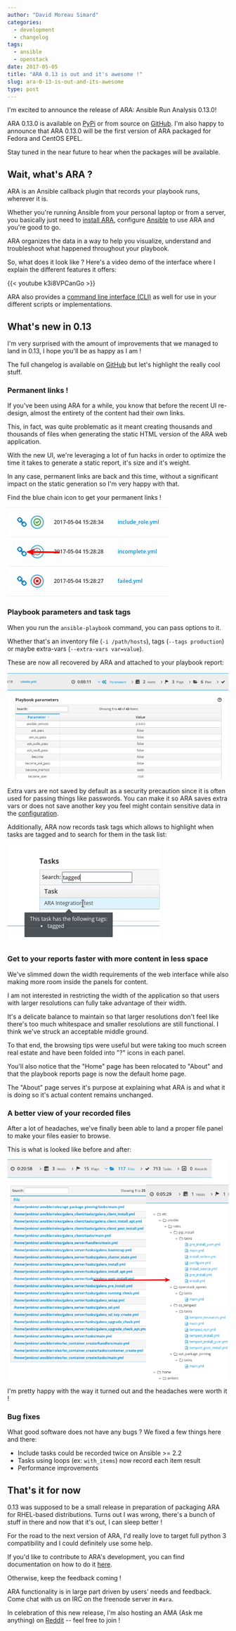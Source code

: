 ```yaml
---
author: "David Moreau Simard"
categories:
  - development
  - changelog
tags:
  - ansible
  - openstack
date: 2017-05-05
title: "ARA 0.13 is out and it's awesome !"
slug: ara-0-13-is-out-and-its-awesome
type: post
---
```


I'm excited to announce the release of ARA: Ansible Run Analysis 0.13.0!

ARA 0.13.0 is available on [PyPi](https://pypi.python.org/pypi/ara) or from source on [GitHub](https://github.com/openstack/ara).
I'm also happy to announce that ARA 0.13.0 will be the first version of ARA packaged for Fedora and CentOS EPEL.

Stay tuned in the near future to hear when the packages will be available.

## Wait, what's ARA ?

ARA is an Ansible callback plugin that records your playbook runs, wherever it is.

Whether you're running Ansible from your personal laptop or from a server,
you basically just need to [install ARA](http://ara.readthedocs.io/en/latest/installation.html),
configure [Ansible](https://ara.readthedocs.io/en/latest/configuration.html#ansible) to use ARA and you're good to go.

ARA organizes the data in a way to help you visualize, understand and troubleshoot
what happened throughout your playbook.

So, what does it look like ?
Here's a video demo of the interface where I explain the different features it
offers:

{{< youtube k3i8VPCanGo >}}

ARA also provides a [command line interface (CLI)](http://ara.readthedocs.io/en/latest/usage.html#querying-the-database-with-the-cli)
as well for use in your different scripts or implementations.

## What's new in 0.13

I'm very surprised with the amount of improvements that we managed to land in
0.13, I hope you'll be as happy as I am !

The full changelog is available on [GitHub](https://github.com/openstack/ara/releases/tag/0.13.0)
but let's highlight the really cool stuff.

### Permanent links !

If you've been using ARA for a while, you know that before the recent UI re-design,
almost the entirety of the content had their own links.

This, in fact, was quite problematic as it meant creating thousands and thousands
of files when generating the static HTML version of the ARA web application.

With the new UI, we're leveraging a lot of fun hacks in order to optimize the
time it takes to generate a static report, it's size and it's weight.

In any case, permanent links are back and this time, without a significant impact
on the static generation so I'm very happy with that.

Find the blue chain icon to get your permanent links !

![permalinks](permalinks.png)

### Playbook parameters and task tags

When you run the ``ansible-playbook`` command, you can pass options to it.

Whether that's an inventory file (``-i /path/hosts``), tags (``--tags production``)
or maybe extra-vars (``--extra-vars var=value``).

These are now all recovered by ARA and attached to your playbook report:

![parameters](parameters.png)

Extra vars are not saved by default as a security precaution since it is often
used for passing things like passwords. You can make it so ARA saves extra vars
or does not save another key you feel might contain sensitive data in the
[configuration](https://ara.readthedocs.io/en/latest/configuration.html#ara-ignore-parameters).

Additionally, ARA now records task tags which allows to highlight when tasks
are tagged and to search for them in the task list:

![parameters](tags.png)

### Get to your reports faster with more content in less space

We've slimmed down the width requirements of the web interface while also making
more room inside the panels for content.

I am not interested in restricting the width of the application so that users
with larger resolutions can fully take advantage of their width.

It's a delicate balance to maintain so that larger resolutions don't feel like
there's too much whitespace and smaller resolutions are still functional. I think
we've struck an acceptable middle ground.

To that end, the browsing tips were useful but were taking too much screen
real estate and have been folded into "?" icons in each panel.

You'll also notice that the "Home" page has been relocated to "About" and that
the playbook reports page is now the default home page.

The "About" page serves it's purpose at explaining what ARA is and what it is
doing so it's actual content remains unchanged.

### A better view of your recorded files

After a lot of headaches, we've finally been able to land a proper file
panel to make your files easier to browse.

This is what is looked like before and after:

![file](new-file-tab.png)

I'm pretty happy with the way it turned out and the headaches were worth it !

### Bug fixes

What good software does not have any bugs ? We fixed a few things here and
there:

- Include tasks could be recorded twice on Ansible >= 2.2
- Tasks using loops (ex: ``with_items``) now record each item result
- Performance improvements

## That's it for now

0.13 was supposed to be a small release in preparation of packaging ARA for
RHEL-based distributions. Turns out I was wrong, there's a bunch of stuff in
there and now that it's out, I can sleep better !

For the road to the next version of ARA, I'd really love to target full python 3
compatibility and I could definitely use some help.

If you'd like to contribute to ARA's development, you can find documentation
on how to do it [here](https://ara.readthedocs.io/en/latest/contributing.html).

Otherwise, keep the feedback coming !

ARA functionality is in large part driven by users' needs and feedback.
Come chat with us on IRC on the freenode server in ``#ara``.

In celebration of this new release, I'm also hosting an AMA (Ask me anything)
on [Reddit](https://www.reddit.com/r/ansible/comments/69gkpz/hi_ransible_a_new_version_of_ara_ansible_run/) -- feel free to join !
